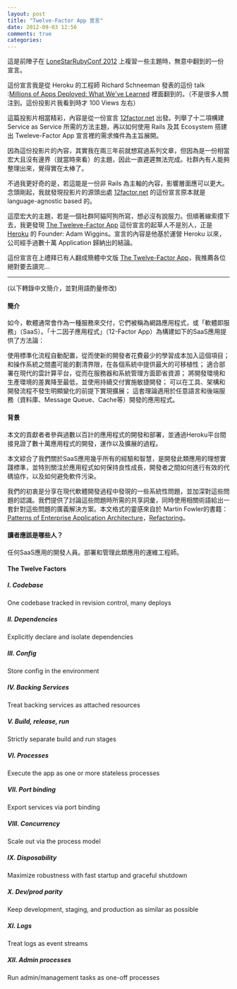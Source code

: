 ```yaml
---
layout: post
title: "Twelve-Factor App 宣言"
date: 2012-09-03 12:56
comments: true
categories: 
---
```


這是前陣子在 [LoneStarRubyConf 2012](http://www.lonestarrubyconf.com/) 上複習一些主題時，無意中翻到的一份宣言。

這份宣言我是從 Heroku 的工程師 Richard Schneeman 發表的這份 talk :[Millions of Apps Deployed: What We've Learned](https://speakerdeck.com/u/schneems/p/millions-of-apps-deployed-presented-at-lsrc) 裡面翻到的。（不是很多人關注到。這份投影片我看到時才 100 Views 左右）


<script async class="speakerdeck-embed" data-id="50254cb6af597c0002005bf3" data-ratio="1.3333333333333333" src="//speakerdeck.com/assets/embed.js"></script>


這篇投影片相當精彩，內容是從一份宣言 [12factor.net](http://12factor.net) 出發。列舉了十二項構建 Service as Service 所需的方法主題，再以如何使用 Rails 及其 Ecosystem 搭建出 Tweleve-Factor App 宣言裡的需求條件為主旨展開。

因為這份投影片的內容，其實我在兩三年前就想寫過系列文章，但因為是一份相當宏大且沒有邊界（就當時來看）的主題，因此一直遲遲無法完成。社群內有人能夠整理出來，覺得實在太棒了。

不過我更好奇的是，若這能是一份非 Rails 為主軸的內容，影響層面應可以更大。念頭剛起，我就發現投影片的源頭出處 [12factor.net](http://12factor.net) 的這份宣言原本就是 language-agnostic based 的。

這麼宏大的主題，若是一個社群阿貓阿狗所寫，想必沒有說服力。但順著線索摸下去，我更發現 [The Tweleve-Factor App](http://www.12factor.net/) 這份宣言的起草人不是別人，正是 [Heroku](http://heroku.com) 的 Founder: Adam Wiggins。宣言的內容是他基於運營 Heroku 以來，公司經手過數十萬 Application 歸納出的結論。

這份宣言在上禮拜已有人翻成簡體中文版 [The Twelve-Factor App](http://www.harmy.me/the-twelve-factor-app.html)，我推薦各位絕對要去讀完...

<hr>

(以下轉錄中文簡介，並對用語酌量修改)


#### 簡介

如今，軟體通常會作為一種服務來交付，它們被稱為網路應用程式，或「軟體即服務」（SaaS）。「十二因子應用程式」（12-Factor App）為構建如下的SaaS應用提供了方法論：

使用標準化流程自動配置，從而使新的開發者花費最少的學習成本加入這個項目；
和操作系統之間盡可能的劃清界限，在各個系統中提供最大的可移植性；
適合部署在現代的雲計算平台，從而在服務器和系統管理方面節省資源；
將開發環境和生產環境的差異降至最低，並使用持續交付實施敏捷開發；
可以在工具、架構和開發流程不發生明顯變化的前提下實現擴展；
這套理論適用於任意語言和後端服務（資料庫、Message Queue、Cache等）開發的應用程式。

#### 背景

本文的貢獻者者參與過數以百計的應用程式的開發和部署，並通過Heroku平台間接見證了數十萬應用程式的開發，運作以及擴展的過程。

本文綜合了我們關於SaaS應用幾乎所有的經驗和智慧，是開發此類應用的理想實踐標準，並特別關注於應用程式如何保持良性成長，開發者之間如何進行有效的代碼協作，以及如何避免軟件污染。

我們的初衷是分享在現代軟體開發過程中發現的一些系統性問題，並加深對這些問題的認識。我們提供了討論這些問題時所需的共享詞彙，同時使用相關術語給出一套針對這些問題的廣義解決方案。本文格式的靈感來自於 Martin Fowler的書籍：[Patterns of Enterprise Application Architecture](http://books.google.com/books/about/Patterns_of_enterprise_application_archi.html?id=FyWZt5DdvFkC)，[Refactoring](http://books.google.com/books/about/Refactoring.html?id=1MsETFPD3I0C)。

#### 讀者應該是哪些人？

任何SaaS應用的開發人員。部署和管理此類應用的運維工程師。

#### The Twelve Factors

##### I. Codebase
One codebase tracked in revision control, many deploys
#####  II. Dependencies
Explicitly declare and isolate dependencies
#####  III. Config
Store config in the environment
#####  IV. Backing Services
Treat backing services as attached resources
#####  V. Build, release, run
Strictly separate build and run stages
#####  VI. Processes
Execute the app as one or more stateless processes
#####  VII. Port binding
Export services via port binding
#####  VIII. Concurrency
Scale out via the process model
#####  IX. Disposability
Maximize robustness with fast startup and graceful shutdown
#####  X. Dev/prod parity
Keep development, staging, and production as similar as possible
#####  XI. Logs
Treat logs as event streams
#####  XII. Admin processes
Run admin/management tasks as one-off processes